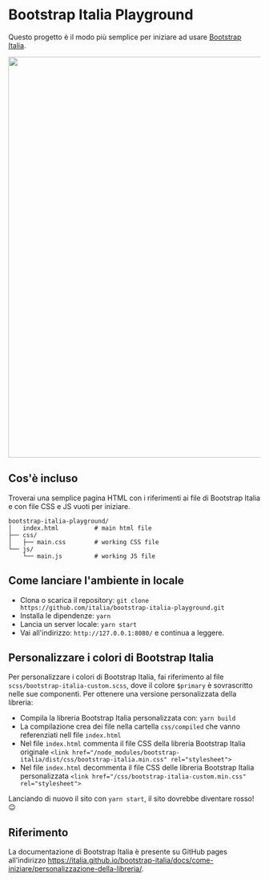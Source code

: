 # Bootstrap Italia Playground

Questo progetto è il modo più semplice per iniziare ad usare [Bootstrap Italia](https://italia.github.io/bootstrap-italia/).

<img src="https://github.com/italia/bootstrap-italia-playground/blob/master/bootstrap-italia-playground.png" width="800"> 

## Cos'è incluso

Troverai una semplice pagina HTML con i riferimenti ai file di Bootstrap Italia e con file CSS e JS vuoti per iniziare.

```
bootstrap-italia-playground/
│   index.html          # main html file
├── css/
│   ├── main.css        # working CSS file
└── js/
    └── main.js         # working JS file
```

## Come lanciare l'ambiente in locale

* Clona o scarica il repository: `git clone https://github.com/italia/bootstrap-italia-playground.git`
* Installa le dipendenze: `yarn`
* Lancia un server locale: `yarn start`
* Vai all'indirizzo: `http://127.0.0.1:8080/` e continua a leggere.

## Personalizzare i colori di Bootstrap Italia

Per personalizzare i colori di Bootstrap Italia, fai riferimento al file `scss/bootstrap-italia-custom.scss`, dove il colore `$primary` è sovrascritto nelle sue componenti.
Per ottenere una versione personalizzata della libreria:

* Compila la libreria Bootstrap Italia personalizzata con: `yarn build`
* La compilazione crea dei file nella cartella `css/compiled` che vanno referenziati nell file `index.html`
* Nel file `index.html` commenta il file CSS della libreria Bootstrap Italia originale `<link href="/node_modules/bootstrap-italia/dist/css/bootstrap-italia.min.css" rel="stylesheet">`
* Nel file `index.html` decommenta il file CSS delle libreria Bootstrap Italia personalizzata `<link href="/css/bootstrap-italia-custom.min.css" rel="stylesheet">`

Lanciando di nuovo il sito con `yarn start`, il sito dovrebbe diventare rosso! 😉

## Riferimento

La documentazione di Bootstrap Italia è presente su GitHub pages all'indirizzo https://italia.github.io/bootstrap-italia/docs/come-iniziare/personalizzazione-della-libreria/.

